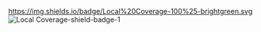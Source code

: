 https://img.shields.io/badge/Local%20Coverage-100%25-brightgreen.svg
![Local Coverage-shield-badge-1](https://img.shields.io/badge/Local%20Coverage-100%25-brightgreen.svg)